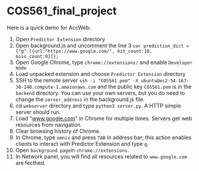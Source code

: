 # COS561_final_project

Here is a quick demo for AccWeb:
1. Open `Predictor Extension` directory
2. Open background.js and uncomment the line 3 `var prediction_dict = {"g":[{url:"https://www.google.com/", hit_count:10, miss_count:0}]};`
3. Open Google Chrome, type `chrome://extensions/` and enable `Developer mode`
4. Load unpacked extension and choose `Predictor Extension` directory
5. SSH to the remote server `ssh -i "COS561.pem" -X ubuntu@ec2-54-167-38-140.compute-1.amazonaws.com` and the public key `COS561.pem` is in the `backend` directory. You can use your own servers, but you do need to change the `server_address` in the background.js file.
6. cd `webserver` directory and type `python3 server.py`. A HTTP simple server should run.
7. Load "www.google.com" in Chrome for multiple times. Servers get web resources from navigation.
8. Clear browsing history of Chrome.
9. In Chrome, type `omnix` and press `TAB` in address bar; this action enables clients to interact with Predictor Extension and type `g`.
10. Open `background page`in `chrome://extensions`. 
11. In Network panel, you will find all resources related to `www.google.com` are fecthed.
